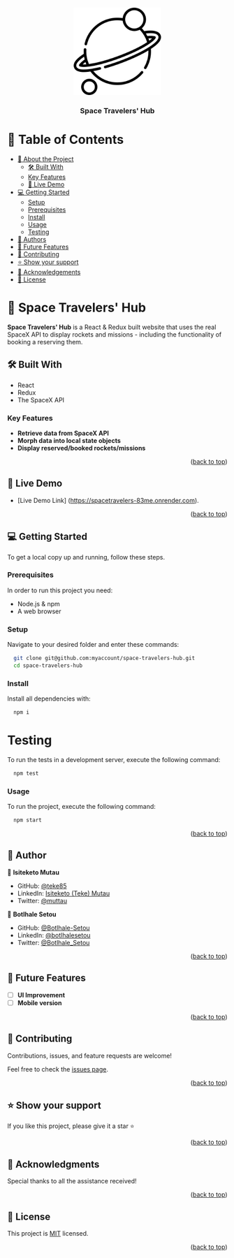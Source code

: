 <a name="readme-top"></a>

<div align="center">
  <img src="./src/assets/logo.png" alt="logo" width="200"  height="auto" />
  <br/>

  <h3><b>Space Travelers' Hub</b></h3>

</div>

# 📗 Table of Contents

- [📖 About the Project](#about-project)
  - [🛠 Built With](#built-with)
  - [Key Features](#key-features)
  - [🚀 Live Demo](#live-demo)
- [💻 Getting Started](#getting-started)
  - [Setup](#setup)
  - [Prerequisites](#prerequisites)
  - [Install](#install)
  - [Usage](#usage)
  - [Testing](#testing)
- [👥 Authors](#authors)
- [🔭 Future Features](#future-features)
- [🤝 Contributing](#contributing)
- [⭐️ Show your support](#support)
- [🙏 Acknowledgements](#acknowledgements)
- [📝 License](#license)

# 📖 Space Travelers' Hub <a name="about-project"></a>

**Space Travelers' Hub** is a React & Redux built website that uses the real SpaceX API to display rockets and missions - including the functionality of booking a reserving them.

## 🛠 Built With <a name="built-with"></a>
- React
- Redux
- The SpaceX API

### Key Features <a name="key-features"></a>


- **Retrieve data from SpaceX API**
- **Morph data into local state objects**
- **Display reserved/booked rockets/missions**

<p align="right">(<a href="#readme-top">back to top</a>)</p>

## 🚀 Live Demo <a name="live-demo"></a>

- [Live Demo Link] (https://spacetravelers-83me.onrender.com).

<p align="right">(<a href="#readme-top">back to top</a>)</p>

## 💻 Getting Started <a name="getting-started"></a>

To get a local copy up and running, follow these steps.

### Prerequisites

In order to run this project you need:

- Node.js & npm
- A web browser


### Setup

Navigate to your desired folder and enter these commands:


```sh
  git clone git@github.com:myaccount/space-travelers-hub.git
  cd space-travelers-hub
```


### Install

Install all dependencies with:

```sh
  npm i
```

# Testing

To run the tests in a development server, execute the following command:

```sh
  npm test
```

### Usage

To run the project, execute the following command:

```sh
  npm start
```

<p align="right">(<a href="#readme-top">back to top</a>)</p>

## 👥 Author <a name="authors"></a>

👤 **Isiteketo Mutau**
- GitHub: [@teke85](https://github.com/teke85)
- LinkedIn: [Isiteketo (Teke) Mutau](https://www.linkedin.com/in/isiteketo-mutau-736894241/)
- Twitter: [@muttau](https://twitter.com/muttau)

👤 **Botlhale Setou**
- GitHub: [@Botlhale-Setou](https://github.com/Botlhale-Setou)
- LinkedIn: [@botlhalesetou](https://www.linkedin.com/in/botlhalesetou/)
- Twitter: [@Botlhale_Setou](https://twitter.com/Botlhale_Setou)


<p align="right">(<a href="#readme-top">back to top</a>)</p>

## 🔭 Future Features <a name="future-features"></a>

- [ ] **UI Improvement**
- [ ] **Mobile version**

<p align="right">(<a href="#readme-top">back to top</a>)</p>

## 🤝 Contributing <a name="contributing"></a>

Contributions, issues, and feature requests are welcome!

Feel free to check the [issues page](https://github.com/Botlhale-Setou/space-travelers-hub/issues).

<p align="right">(<a href="#readme-top">back to top</a>)</p>

## ⭐️ Show your support <a name="support"></a>

If you like this project, please give it a star ⭐

<p align="right">(<a href="#readme-top">back to top</a>)</p>

## 🙏 Acknowledgments <a name="acknowledgements"></a>
Special thanks to all the assistance received!

<p align="right">(<a href="#readme-top">back to top</a>)</p>

## 📝 License <a name="license"></a>

This project is [MIT](./LICENSE) licensed.

<p align="right">(<a href="#readme-top">back to top</a>)</p>
